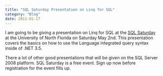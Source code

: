 ```yaml
---
title: "SQL Saturday Presentation on Linq for SQL"
category: "Blog"
date: 2011-01-17
---
```



I am going to be giving a presentation on Linq for SQL at the [SQL Saturday](http://www.sqlsaturday.com/eventhome.aspx?eventid=19) at the University of North Florida on Saturday May 2nd. This presentation covers the basics on how to use the Language integrated query syntax inside of .NET 3.5.

There a lot of other good presentations that will be given on the SQL Server 2008 platform. SQL Saturday is a free event. Sign up now before registration for the event fills up.